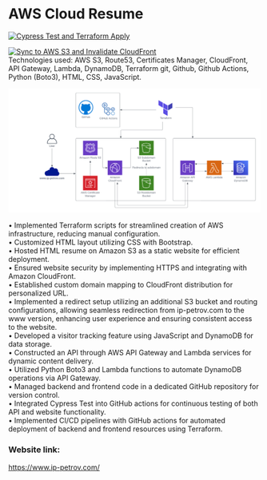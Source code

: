 # AWS Cloud Resume

[![Cypress Test and Terraform Apply](https://github.com/IPpetrov/cloud-resume/actions/workflows/terraform.yml/badge.svg)](https://github.com/IPpetrov/cloud-resume/actions/workflows/terraform.yml)

[![Sync to AWS S3 and Invalidate CloudFront](https://github.com/IPpetrov/cloud-resume/actions/workflows/main.yml/badge.svg)](https://github.com/IPpetrov/cloud-resume/actions/workflows/main.yml)<br>
Technologies used: AWS S3, Route53, Certificates Manager, CloudFront, API Gateway, Lambda, DynamoDB, Terraform git, Github, Github Actions, Python (Boto3), HTML, CSS, JavaScript.<br>

![Architecture](https://github.com/IPpetrov/cloud-resume/blob/4e5512aedadbafe92f2f260586fd5064dc7c04e3/cloud%20architecture.png)

• Implemented Terraform scripts for streamlined creation of AWS infrastructure, reducing manual configuration.<br>
• Customized HTML layout utilizing CSS with Bootstrap.<br>
• Hosted HTML resume on Amazon S3 as a static website for efficient deployment.<br>
• Ensured website security by implementing HTTPS and integrating with Amazon CloudFront.<br>
• Established custom domain mapping to CloudFront distribution for personalized URL.<br>
• Implemented a redirect setup utilizing an additional S3 bucket and routing configurations, allowing seamless redirection from ip-petrov.com to the www version, enhancing user experience and ensuring consistent access to the website.<br>
• Developed a visitor tracking feature using JavaScript and DynamoDB for data storage.<br>
• Constructed an API through AWS API Gateway and Lambda services for dynamic content delivery.<br>
• Utilized Python Boto3 and Lambda functions to automate DynamoDB operations via API Gateway.<br>
• Managed backend and frontend code in a dedicated GitHub repository for version control.<br>
• Integrated Cypress Test into GitHub actions for continuous testing of both API and website functionality.<br>
• Implemented CI/CD pipelines with GitHub actions for automated deployment of backend and frontend resources using Terraform.<br>

### Website link:
https://www.ip-petrov.com/

